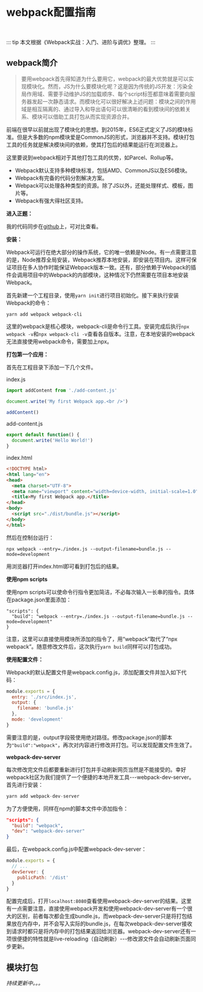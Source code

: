 # webpack配置指南
<br />

::: tip
本文根据《Webpack实战：入门、进阶与调优》整理。
:::

## webpack简介

> 要用webpack首先得知道为什么要用它，webpack的最大优势就是可以实现模块化。然而，JS为什么要模块化呢？这是因为传统的JS开发：污染全局作用域、需要手动维护JS的加载顺序、每个script标签都意味着需要向服务器发起一次静态请求。而模块化可以很好解决上述问题：模块之间的作用域是相互隔离的、通过导入和导出语句可以很清晰的看到模块间的依赖关系、模块可以借助工具打包从而实现资源合并。


前端在很早以前就出现了模块化的思想。到2015年，ES6正式定义了JS的模块标准。但是大多数的npm模块爱是CommonJS的形式，浏览器并不支持。模块打包工具的任务就是解决模块间的依赖，使其打包后的结果能运行在浏览器上。

这里要说到webpack相对于其他打包工具的优势，如Parcel、Rollup等。

- Webpack默认支持多种模块标准，包括AMD、CommonJS以及ES6模块。
- Webpack有完备的代码分割解决方案。
- Webpack可以处理各种类型的资源。除了JS以外，还能处理样式、模板，图片等。
- Webpack有强大得社区支持。

**进入正题：**

我的代码同步在[github](https://github.com/aaaxiu/Webpack_Config)上，可对比查看。

**安装：**

Webpack可运行在绝大部分的操作系统，它的唯一依赖是Node。有一点需要注意的是，Node推荐全局安装，Webpack推荐本地安装，即安装在项目内。这样可保证项目在多人协作时能保证Webpack版本一致。还有，部分依赖于Webpack的插件会调用项目中的Webpack的内部模块，这种情况下仍然需要在项目本地安装Webpack。

首先新建一个工程目录，使用`yarn init`进行项目初始化。接下来执行安装Webpack的命令：

```
yarn add webpack webpack-cli 
```

这里的webpack是核心模块，webpack-cli是命令行工具。安装完成后执行`npx webpack -v`和`npx webpack-cli -v`查看各自版本。注意，在本地安装的webpack无法直接使用webpack命令，需要加上npx。

**打包第一个应用：**

首先在工程目录下添加一下几个文件。

index.js
```js
import addContent from './add-content.js'

document.write('My first Webpack app.<br />')

addContent()
```

add-content.js
```js
export default function() {
  document.write('Hello World!')
}
```

index.html
```html
<!DOCTYPE html>
<html lang="en">
<head>
  <meta charset="UTF-8">
  <meta name="viewport" content="width=device-width, initial-scale=1.0">
  <title>My first Webpack app.</title>
</head>
<body>
  <script src="./dist/bundle.js"></script>
</body>
</html>
```

然后在控制台运行：
```
npx webpack --entry=./index.js --output-filename=bundle.js --mode=development
```

用浏览器打开index.html即可看到打包后的结果。

**使用npm scripts**

使用npm scripts可以使命令行指令更加简洁，不必每次输入一长串的指令。具体在package.json里面添加：
```
"scripts": {
  "build": "webpack --entry=./index.js --output-filename=bundle.js --mode=development"
}
```

注意，这里可以直接使用模块所添加的指令了，用“webpack”取代了“npx webpack”。随意修改文件后，这次执行`yarn build`同样可以打包成功。

**使用配置文件：**

Webpack的默认配置文件是webpack.config.js，添加配置文件并加入如下代码：
```js
module.exports = {
  entry: './src/index.js',
  output: {
    filename: 'bundle.js'
  },
  mode: 'development'
}
```

需要注意的是，output字段筱使用绝对路径。修改package.json的脚本为`"build":"webpack"`，再次对内容进行修改并打包。可以发现配置文件生效了。

**webpack-dev-server**

每次修改完文件后都要重新进行打包并手动刷新网页当然是不能接受的。幸好webpack社区为我们提供了一个便捷的本地开发工具---webpack-dev-server。首先进行安装：
```js
yarn add webpack-dev-server
```

为了方便使用，同样在npm的脚本文件中添加指令：
```json
"scripts": {
  "build": "webpack",
  "dev": "webpack-dev-server"
}
```

最后，在webpack.config.js中配置webpack-dev-server：
```js
module.exports = {
  // ...
  devServer: {
    publicPath: '/dist'
  }
}
```

配置完成后，打开`localhost:8080`查看使用webpack-dev-server的结果。这里有一点需要注意，直接使用webpack开发和使用webpack-dev-server有一个很大的区别，前者每次都会生成bundle.js，而webpack-dev-server只是将打包结果放在内存中，并不会写入实际的bundle.js，在每次webpack-dev-server接收到请求时都只是将内存中的打包结果返回给浏览器。webpack-dev-server还有一项很便捷的特性就是live-reloading（自动刷新）---修改源文件会自动刷新页面同步更新。

## 模块打包

*持续更新中。。。*
